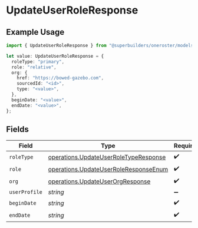 # UpdateUserRoleResponse

## Example Usage

```typescript
import { UpdateUserRoleResponse } from "@superbuilders/oneroster/models/operations";

let value: UpdateUserRoleResponse = {
  roleType: "primary",
  role: "relative",
  org: {
    href: "https://bowed-gazebo.com",
    sourcedId: "<id>",
    type: "<value>",
  },
  beginDate: "<value>",
  endDate: "<value>",
};
```

## Fields

| Field                                                                                          | Type                                                                                           | Required                                                                                       | Description                                                                                    |
| ---------------------------------------------------------------------------------------------- | ---------------------------------------------------------------------------------------------- | ---------------------------------------------------------------------------------------------- | ---------------------------------------------------------------------------------------------- |
| `roleType`                                                                                     | [operations.UpdateUserRoleTypeResponse](../../models/operations/updateuserroletyperesponse.md) | :heavy_check_mark:                                                                             | N/A                                                                                            |
| `role`                                                                                         | [operations.UpdateUserRoleResponseEnum](../../models/operations/updateuserroleresponseenum.md) | :heavy_check_mark:                                                                             | N/A                                                                                            |
| `org`                                                                                          | [operations.UpdateUserOrgResponse](../../models/operations/updateuserorgresponse.md)           | :heavy_check_mark:                                                                             | N/A                                                                                            |
| `userProfile`                                                                                  | *string*                                                                                       | :heavy_minus_sign:                                                                             | N/A                                                                                            |
| `beginDate`                                                                                    | *string*                                                                                       | :heavy_check_mark:                                                                             | N/A                                                                                            |
| `endDate`                                                                                      | *string*                                                                                       | :heavy_check_mark:                                                                             | N/A                                                                                            |